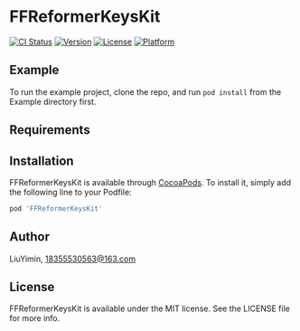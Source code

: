 # FFReformerKeysKit

[![CI Status](https://img.shields.io/travis/LiuYimin/FFReformerKeysKit.svg?style=flat)](https://travis-ci.org/LiuYimin/FFReformerKeysKit)
[![Version](https://img.shields.io/cocoapods/v/FFReformerKeysKit.svg?style=flat)](https://cocoapods.org/pods/FFReformerKeysKit)
[![License](https://img.shields.io/cocoapods/l/FFReformerKeysKit.svg?style=flat)](https://cocoapods.org/pods/FFReformerKeysKit)
[![Platform](https://img.shields.io/cocoapods/p/FFReformerKeysKit.svg?style=flat)](https://cocoapods.org/pods/FFReformerKeysKit)

## Example

To run the example project, clone the repo, and run `pod install` from the Example directory first.

## Requirements

## Installation

FFReformerKeysKit is available through [CocoaPods](https://cocoapods.org). To install
it, simply add the following line to your Podfile:

```ruby
pod 'FFReformerKeysKit'
```

## Author

LiuYimin, 18355530563@163.com

## License

FFReformerKeysKit is available under the MIT license. See the LICENSE file for more info.
